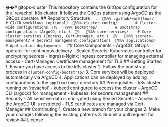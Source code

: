 ��#   g i t o p s - c l u s t e r 
 
 
 
 T h i s   r e p o s i t o r y   c o n t a i n s   t h e   G i t O p s   c o n f i g u r a t i o n   f o r   t h e   ' r e v a c h o l '   k 3 s   c l u s t e r .   I t   f o l l o w s   t h e   G i t O p s   p a t t e r n   u s i n g   A r g o C D   a s   t h e   G i t O p s   o p e r a t o r . 
 
 
 
 # #   R e p o s i t o r y   S t r u c t u r e 
 
 
 
 ` ` ` 
 
 . 
 
 % % %  . g i t h u b / w o r k f l o w s /           #   C I / C D   w o r k f l o w s   ( o p t i o n a l ) 
 
 % % %  c l u s t e r - c o n f i g /                 #   C l u s t e r - w i d e   c o n f i g u r a t i o n s 
 
 %      % % %  b o o t s t r a p /                 #   B o o t s t r a p   c o n f i g u r a t i o n s   ( A r g o C D ,   e t c . ) 
 
 %      % % %  c o r e - s e r v i c e s /         #   C o r e   c l u s t e r   s e r v i c e s   ( I n g r e s s ,   C e r t - M a n a g e r ,   e t c . ) 
 
 %      % % %  s e c r e t s - m a n a g e m e n t /   #   S e c r e t s   m a n a g e m e n t   c o n f i g u r a t i o n s 
 
 % % %  a p p l i c a t i o n s /                   #   A p p l i c a t i o n   d e p l o y m e n t s 
 
 ` ` ` 
 
 
 
 # #   C o r e   C o m p o n e n t s 
 
 
 
 -   * * A r g o C D * * :   G i t O p s   o p e r a t o r   f o r   c o n t i n u o u s   d e l i v e r y 
 
 -   * * S e a l e d   S e c r e t s * * :   K u b e r n e t e s   c o n t r o l l e r   f o r   e n c r y p t i n g   s e c r e t s 
 
 -   * * I n g r e s s - N g i n x * * :   I n g r e s s   c o n t r o l l e r   f o r   m a n a g i n g   e x t e r n a l   a c c e s s 
 
 -   * * C e r t - M a n a g e r * * :   C e r t i f i c a t e   m a n a g e m e n t   f o r   T L S 
 
 
 
 # #   G e t t i n g   S t a r t e d 
 
 
 
 1 .   E n s u r e   y o u   h a v e   a c c e s s   t o   t h e   k 3 s   c l u s t e r 
 
 2 .   F o l l o w   t h e   b o o t s t r a p   p r o c e s s   i n   ` c l u s t e r - c o n f i g / b o o t s t r a p / ` 
 
 3 .   C o r e   s e r v i c e s   w i l l   b e   d e p l o y e d   a u t o m a t i c a l l y   v i a   A r g o C D 
 
 4 .   A p p l i c a t i o n s   c a n   b e   d e p l o y e d   b y   a d d i n g   c o n f i g u r a t i o n s   t o   t h e   ` a p p l i c a t i o n s / `   d i r e c t o r y 
 
 
 
 # #   P r e r e q u i s i t e s 
 
 
 
 -   k 3 s   c l u s t e r   r u n n i n g   o n   ' r e v a c h o l ' 
 
 -   k u b e c t l   c o n f i g u r e d   t o   a c c e s s   t h e   c l u s t e r 
 
 -   A r g o C D   C L I   ( a r g o c d )   f o r   m a n a g e m e n t 
 
 -   k u b e s e a l   f o r   s e c r e t s   m a n a g e m e n t 
 
 
 
 # #   S e c u r i t y 
 
 
 
 -   A l l   s e n s i t i v e   d a t a   i s   e n c r y p t e d   u s i n g   S e a l e d   S e c r e t s 
 
 -   A c c e s s   t o   t h e   A r g o C D   U I   i s   r e s t r i c t e d 
 
 -   T L S   c e r t i f i c a t e s   a r e   m a n a g e d   v i a   C e r t - M a n a g e r 
 
 
 
 # #   C o n t r i b u t i n g 
 
 
 
 1 .   C r e a t e   a   n e w   b r a n c h   f o r   y o u r   c h a n g e s 
 
 2 .   M a k e   y o u r   c h a n g e s   f o l l o w i n g   t h e   e x i s t i n g   p a t t e r n s 
 
 3 .   S u b m i t   a   p u l l   r e q u e s t   f o r   r e v i e w 
 
 
 
 # #   L i c e n s e 
 
 
 
 